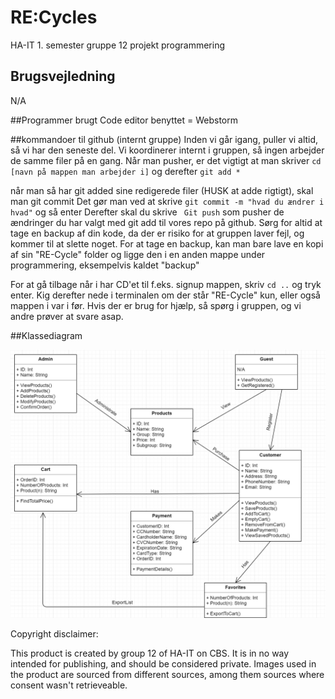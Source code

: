 # RE:Cycles
HA-IT 1. semester gruppe 12 projekt programmering

## Brugsvejledning
 N/A
 
 ##Programmer brugt
 Code editor benyttet = Webstorm
 
 
 ##kommandoer til github (internt gruppe)
 Inden vi går igang, puller vi altid, så vi har den seneste del. Vi koordinerer internt i gruppen, så ingen arbejder
 de samme filer på en gang.
 Når man pusher, er det vigtigt at man skriver `cd [navn på mappen man arbejder i]` og derefter `git add *`
 
 
 når man så har git added sine redigerede filer (HUSK at adde rigtigt), skal man git commit
 Det gør man ved at skrive `git commit -m "hvad du ændrer i hvad"` og så enter
 Derefter skal du skrive
` Git push`
 som pusher de ændringer du har valgt med git add til vores repo på github.
 Sørg for altid at tage en backup af din kode, da der er risiko for at gruppen laver fejl, og kommer til at slette noget.
 For at tage en backup, kan man bare lave en kopi af sin "RE-Cycle" folder og ligge den i en anden mappe under programmering, eksempelvis kaldet "backup"
 
 
 For at gå tilbage når i har CD'et til f.eks. signup mappen, skriv `cd ..` og tryk enter. Kig derefter nede i terminalen om der står "RE-Cycle" kun, eller også mappen i var i før. Hvis der er brug for hjælp, så spørg i gruppen, og vi andre prøver at svare asap.
 
 
 ##Klassediagram
 
 ![Screenshot](Images/ClassDiagram.png)
 

Copyright disclaimer:

This product is created by group 12 of HA-IT on CBS. It is in no way intended for publishing, and should be considered private. Images used in the product are sourced 
from different sources, among them sources where consent wasn't retrieveable.
